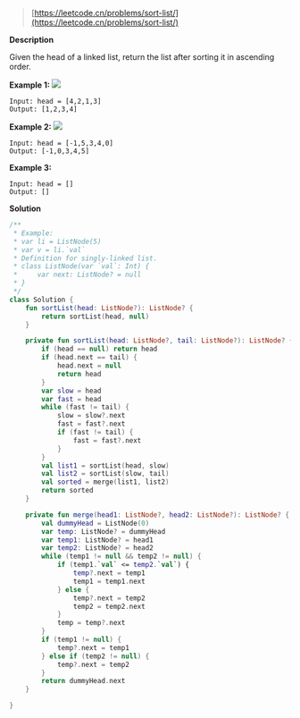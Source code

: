 > [https://leetcode.cn/problems/sort-list/](https://leetcode.cn/problems/sort-list/)

**Description**

Given the head of a linked list, return the list after sorting it in ascending order.

**Example 1:**
![](https://assets.leetcode.com/uploads/2020/09/14/sort_list_1.jpg)
```text
Input: head = [4,2,1,3]
Output: [1,2,3,4]
```
**Example 2:**
![](https://assets.leetcode.com/uploads/2020/09/14/sort_list_2.jpg)
```text
Input: head = [-1,5,3,4,0]
Output: [-1,0,3,4,5]
```
**Example 3:**
```text
Input: head = []
Output: []
```

**Solution**
```kotlin
/**
 * Example:
 * var li = ListNode(5)
 * var v = li.`val`
 * Definition for singly-linked list.
 * class ListNode(var `val`: Int) {
 *     var next: ListNode? = null
 * }
 */
class Solution {
    fun sortList(head: ListNode?): ListNode? {
        return sortList(head, null)
    }

    private fun sortList(head: ListNode?, tail: ListNode?): ListNode? {
        if (head == null) return head
        if (head.next == tail) {
            head.next = null
            return head
        }
        var slow = head
        var fast = head
        while (fast != tail) {
            slow = slow?.next
            fast = fast?.next
            if (fast != tail) {
                fast = fast?.next
            }
        }
        val list1 = sortList(head, slow)
        val list2 = sortList(slow, tail)
        val sorted = merge(list1, list2)
        return sorted
    }

    private fun merge(head1: ListNode?, head2: ListNode?): ListNode? {
        val dummyHead = ListNode(0)
        var temp: ListNode? = dummyHead
        var temp1: ListNode? = head1
        var temp2: ListNode? = head2
        while (temp1 != null && temp2 != null) {
            if (temp1.`val` <= temp2.`val`) {
                temp?.next = temp1
                temp1 = temp1.next
            } else {
                temp?.next = temp2
                temp2 = temp2.next
            }
            temp = temp?.next
        }
        if (temp1 != null) {
            temp?.next = temp1
        } else if (temp2 != null) {
            temp?.next = temp2
        }
        return dummyHead.next
    }

}
```